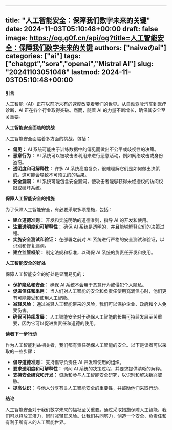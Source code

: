 
---
title: "人工智能安全：保障我们数字未来的关键"
date: 2024-11-03T05:10:48+00:00
draft: false
image: https://og.g0f.cn/api/og?title=人工智能安全：保障我们数字未来的关键
authors: ["naiveのai"]
categories: ["ai"]
tags: ["chatgpt","sora","openai","Mistral AI"]
slug: "20241103051048"
lastmod: 2024-11-03T05:10:48+00:00
---
**引言**

人工智能（AI）正在以前所未有的速度改变着我们的世界。从自动驾驶汽车到医疗诊断，AI 正在各个行业取得突破。然而，随着 AI 的力量不断增长，确保其安全至关重要。

**人工智能安全面临的挑战**

人工智能安全面临着多方面的挑战，包括：

- **偏见：** AI 系统可能由于训练数据中的偏见而做出不公平或歧视性的决策。
- **恶意行为：** AI 系统可以被攻击者利用来进行恶意活动，例如网络攻击或身份盗窃。
- **透明度和可解释性：** 许多 AI 系统高度复杂，很难理解它们是如何做出决策的。这可能会导致不可预见的的后果。
- **安全漏洞：** AI 系统可能包含安全漏洞，使攻击者能够获得未经授权的访问权限或破坏系统。

**保障人工智能安全的措施**

为了保障人工智能安全，有必要采取多项措施，包括：

- **建立道德准则：** 开发和实施明确的道德准则，指导 AI 的开发和使用。
- **注重透明度和可解释性：** 确保 AI 系统是透明的，并且能够解释它们的决策过程。
- **实施安全测试和验证：** 在部署之前对 AI 系统进行严格的安全测试和验证，以识别和修复漏洞。
- **建立监管框架：** 制定法规和标准，以确保 AI 系统的负责任开发和使用。

**人工智能安全的好处**

保障人工智能安全的好处是显而易见的：

- **保护隐私和安全：** 确保 AI 系统不会用于恶意行为或侵犯个人隐私。
- **促进信任和采用：** 当人们对人工智能的安全和负责任使用充满信心时，他们更有可能接受和使用人工智能。
- **减轻风险：** 通过减轻人工智能带来的风险，我们可以保护企业、政府和个人免受伤害。
- **确保可持续发展：** 人工智能安全对于确保人工智能的长期可持续发展至关重要，因为它可以促进负责任和道德的使用。

**读者下一步行动**

作为人工智能利益相关者，我们都有责任确保人工智能的安全。以下是读者可以采取的一些步骤：

- **倡导道德准则：** 支持倡导负责任 AI 开发和使用的组织。
- **要求透明度和可解释性：** 询问 AI 系统的决策过程，并要求提供清晰的解释。
- **支持安全研究和开发：** 资助和参与人工智能安全研究，以识别和解决新兴威胁。
- **提高认识：** 与他人分享有关人工智能安全的重要性，并鼓励他们采取行动。

**结论**

人工智能安全对于我们数字未来的福祉至关重要。通过采取措施保障人工智能，我们可以释放其潜力，同时减轻其风险。让我们共同努力，创造一个安全、负责任和有利于所有人的人工智能世界。